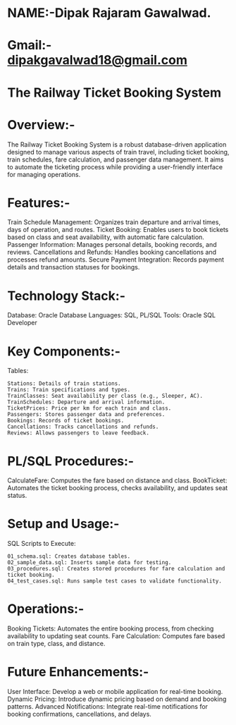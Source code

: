 # NAME:-Dipak Rajaram Gawalwad.

# Gmail:- dipakgavalwad18@gmail.com



# The Railway Ticket Booking System

# Overview:-
The Railway Ticket Booking System is a robust database-driven application designed to manage various aspects of train travel, including ticket booking, train schedules, fare calculation, and passenger data management. It aims to automate the ticketing process while providing a user-friendly interface for managing operations.

# Features:-
Train Schedule Management: Organizes train departure and arrival times, days of operation, and routes.
Ticket Booking: Enables users to book tickets based on class and seat availability, with automatic fare calculation.
Passenger Information: Manages personal details, booking records, and reviews.
Cancellations and Refunds: Handles booking cancellations and processes refund amounts.
Secure Payment Integration: Records payment details and transaction statuses for bookings.

# Technology Stack:-
Database: Oracle Database
Languages: SQL, PL/SQL
Tools: Oracle SQL Developer

# Key Components:-
  Tables:

    Stations: Details of train stations.
    Trains: Train specifications and types.
    TrainClasses: Seat availability per class (e.g., Sleeper, AC).
    TrainSchedules: Departure and arrival information.
    TicketPrices: Price per km for each train and class.
    Passengers: Stores passenger data and preferences.
    Bookings: Records of ticket bookings.
    Cancellations: Tracks cancellations and refunds.
    Reviews: Allows passengers to leave feedback.
# PL/SQL Procedures:-

CalculateFare: Computes the fare based on distance and class.
BookTicket: Automates the ticket booking process, checks availability, and updates seat status.

# Setup and Usage:-
  SQL Scripts to Execute:

    01_schema.sql: Creates database tables.
    02_sample_data.sql: Inserts sample data for testing.
    03_procedures.sql: Creates stored procedures for fare calculation and ticket booking.
    04_test_cases.sql: Runs sample test cases to validate functionality.
# Operations:-

  Booking Tickets: Automates the entire booking process, from checking availability to updating seat counts.
  Fare Calculation: Computes fare based on train type, class, and distance.
  
# Future Enhancements:-
  
  User Interface: Develop a web or mobile application for real-time booking.
Dynamic Pricing: Introduce dynamic pricing based on demand and booking patterns.
Advanced Notifications: Integrate real-time notifications for booking confirmations, cancellations, and delays.
